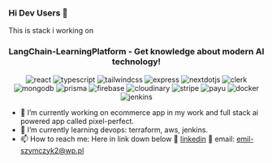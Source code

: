 ### Hi Dev Users 👋

This is stack i working on

<div align="center">

  <h3 align="center">LangChain-LearningPlatform - Get knowledge about modern AI technology!</h3>
  <div>
    <img src="https://img.shields.io/badge/-React-black?style=for-the-badge&logoColor=white&logo=react&color=072485" alt="react" />
    <img src="https://img.shields.io/badge/-TypeScript-black?style=for-the-badge&logoColor=white&logo=typescript&color=3178C6" alt="typescript" />
    <img src="https://img.shields.io/badge/-Tailwind_CSS-black?style=for-the-badge&logoColor=white&logo=tailwindcss&color=06B6D4" alt="tailwindcss" />
    <img src="https://img.shields.io/badge/-Express-black?style=for-the-badge&logoColor=white&logo=express&color=000000" alt="express" />
    <img src="https://img.shields.io/badge/-Next_JS-black?style=for-the-badge&logoColor=white&logo=nextdotjs&color=000000" alt="nextdotjs" />
    <img src="https://img.shields.io/badge/-Clerk-black?style=for-the-badge&logoColor=white&logo=clerk&color=A020F0" alt="clerk" />
    <img src="https://img.shields.io/badge/-MongoDB-black?style=for-the-badge&logoColor=white&logo=mongodb&color=47A248" alt="mongodb" />
    <img src="https://img.shields.io/badge/-Prisma-black?style=for-the-badge&logoColor=white&logo=prisma&color=050f42" alt="prisma" />
    <img src="https://img.shields.io/badge/-Firebase-black?style=for-the-badge&logoColor=white&logo=firebase&color=de8a0b" alt="firebase" />
    <img src="https://img.shields.io/badge/-Cloudinary-black?style=for-the-badge&logoColor=white&logo=cloudinary&color=3178C6" alt="cloudinary" />
    <img src="https://img.shields.io/badge/-Stripe-black?style=for-the-badge&logoColor=white&logo=stripe&color=008CDD" alt="stripe" />
    <img src="https://img.shields.io/badge/-Payu-black?style=for-the-badge&logoColor=white&color=#078509" alt="payu" />
    <img src="https://img.shields.io/badge/-Docker-black?style=for-the-badge&logoColor=white&logo=docker&color=346fed" alt="docker" />
    <img src="https://img.shields.io/badge/-Jenkins-black?style=for-the-badge&logoColor=white&logo=jenkins&color=27292b" alt="jenkins" />
  </div>

</div>

- 🔭 I’m currently working on ecommerce app in my work and full stack ai powered app called pixel-perfect.
- 🌱 I’m currently learning devops: terraform, aws, jenkins.
- 📫 How to reach me: Here in link down below
 📱 <a href="https://www.linkedin.com/in/emil-szymczyk-209613209/">linkedin</a>
 📧 email: emil-szymczyk2@wp.pl

